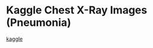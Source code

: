# Kaggle Chest X-Ray Images (Pneumonia)

[kaggle](https://www.kaggle.com/paultimothymooney/chest-xray-pneumonia)
